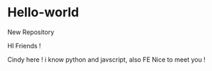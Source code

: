 # Hello-world
New Repository

HI Friends !

Cindy here ! i know python and javscript, also FE
Nice to meet you !
